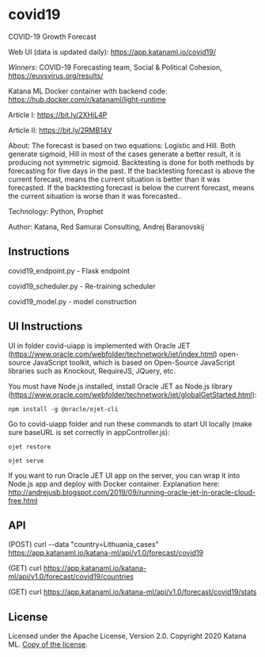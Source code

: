 # covid19
COVID-19 Growth Forecast

Web UI (data is updated daily): https://app.katanaml.io/covid19/

*Winners*: COVID-19 Forecasting team, Social & Political Cohesion, https://euvsvirus.org/results/

Katana ML Docker container with backend code: https://hub.docker.com/r/katanaml/light-runtime

Article I: https://bit.ly/2XHjL4P

Article II: https://bit.ly/2RMB14V

About: The forecast is based on two equations: Logistic and Hill. Both generate sigmoid, Hill in most of the cases generate a better result, it is producing not symmetric sigmoid. Backtesting is done for both methods by forecasting for five days in the past. If the backtesting forecast is above the current forecast, means the current situation is better than it was forecasted. If the backtesting forecast is below the current forecast, means the current situation is worse than it was forecasted..

Technology: Python, Prophet

Author: Katana, Red Samurai Consulting, Andrej Baranovskij

## Instructions

covid19_endpoint.py - Flask endpoint

covid19_scheduler.py - Re-training scheduler

covid19_model.py - model construction

## UI Instructions

UI in folder covid-uiapp is implemented with Oracle JET (https://www.oracle.com/webfolder/technetwork/jet/index.html) open-source JavaScript toolkit, which is based on Open-Source JavaScript libraries such as Knockout, RequireJS, JQuery, etc.

You must have Node.js installed, install Oracle JET as Node.js library (https://www.oracle.com/webfolder/technetwork/jet/globalGetStarted.html):

```
npm install -g @oracle/ojet-cli
```
Go to covid-uiapp folder and run these commands to start UI locally (make sure baseURL is set correctly in appController.js):

```
ojet restore
```
```
ojet serve
```
If you want to run Oracle JET UI app on the server, you can wrap it into Node.js app and deploy with Docker container. Explanation here: http://andrejusb.blogspot.com/2019/09/running-oracle-jet-in-oracle-cloud-free.html

## API

(POST) curl --data "country=Lithuania_cases" https://app.katanaml.io/katana-ml/api/v1.0/forecast/covid19

(GET) curl https://app.katanaml.io/katana-ml/api/v1.0/forecast/covid19/countries

(GET) curl https://app.katanaml.io/katana-ml/api/v1.0/forecast/covid19/stats

## License

Licensed under the Apache License, Version 2.0. Copyright 2020 Katana ML. [Copy of the license](https://github.com/katanaml/covid19/blob/master/LICENSE).
